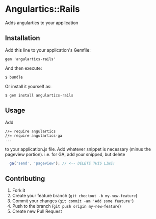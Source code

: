 # Angulartics::Rails

Adds angulartics to your application

## Installation

Add this line to your application's Gemfile:

    gem 'angulartics-rails'

And then execute:

    $ bundle

Or install it yourself as:

    $ gem install angulartics-rails

## Usage

Add

```
//= require angulartics
//= require angulartics-ga 
...
```

to your application.js file. Add whatever snippet is necessary (minus the pageview portion). i.e. for GA, add your snipped, but delete

```js
  ga('send', 'pageview'); // <-- DELETE THIS LINE!
```

## Contributing

1. Fork it
2. Create your feature branch (`git checkout -b my-new-feature`)
3. Commit your changes (`git commit -am 'Add some feature'`)
4. Push to the branch (`git push origin my-new-feature`)
5. Create new Pull Request
